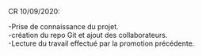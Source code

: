 CR 10/09/2020:  

-Prise de connaissance du projet.  
-création du repo Git et ajout des collaborateurs.  
-Lecture du travail effectué par la promotion précédente.  
